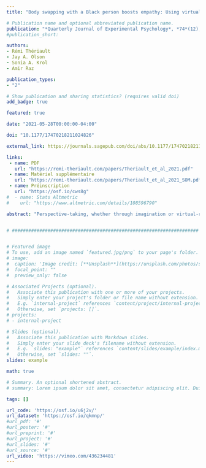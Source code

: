 ```yaml
---
title: "Body swapping with a Black person boosts empathy: Using virtual reality to embody another"

# Publication name and optional abbreviated publication name.
publication: "*Quarterly Journal of Experimental Psychology*, *74*(12), 2057-2074. <a href='https://doi.org/10.1177/17470218211024826' target='_blank' rel='noopener noreferrer'>doi.org/10.1177/17470218211024826</a>"
#publication_short: 

authors:
- Rémi Thériault
- Jay A. Olson
- Sonia A. Krol
- Amir Raz

publication_types:
- "2"

# Show publication and sharing statistics? (requires valid doi)
add_badge: true

featured: true

date: "2021-05-28T00:00:00-04:00"

doi: "10.1177/17470218211024826"

external_link: https://journals.sagepub.com/doi/abs/10.1177/17470218211024826

links: 
 - name: PDF
   url: "https://remi-theriault.com/papers/Theriault_et_al_2021.pdf"
 - name: Matériel supplémentaire
   url: "https://remi-theriault.com/papers/Theriault_et_al_2021_SOM.pdf"
 - name: Préinscription
   url: "https://osf.io/cws8g"
#  - name: Stats Altmetric
#    url: "https://www.altmetric.com/details/108596790"

abstract: "Perspective-taking, whether through imagination or virtual-reality interventions, seems to improve intergroup relations; however, what intervention leads to better outcomes remains unclear. This pre-registered study collected measures of empathy and race bias from 90 participants, split into one of three perspective-taking groups: embodied perspective-taking, mental perspective-taking, and a control group. We drew on virtual-reality technology alongside a Black confederate across all conditions. Only in the first group, participants got to exchange real-time viewpoints with the confederate and literally “see through the eyes of another.” In the two other conditions, participants either imagined a day in the life of the Black confederate or in their own life, respectively. Our findings show that, compared to the control group, the embodied perspective-taking group scored higher on empathy sub-components. On the other hand, both perspective-taking interventions differentially affected neither explicit nor implicit race bias. Our study suggests that embodiment of an outgroup can enhance empathy."


# ####################################################################


# Featured image
# To use, add an image named `featured.jpg/png` to your page's folder. 
# image:
#  caption: 'Image credit: [**Unsplash**](https://unsplash.com/photos/s9CC2SKySJM)'
#  focal_point: ""
#  preview_only: false

# Associated Projects (optional).
#   Associate this publication with one or more of your projects.
#   Simply enter your project's folder or file name without extension.
#   E.g. `internal-project` references `content/project/internal-project/index.md`.
#   Otherwise, set `projects: []`.
# projects:
# - internal-project

# Slides (optional).
#   Associate this publication with Markdown slides.
#   Simply enter your slide deck's filename without extension.
#   E.g. `slides: "example"` references `content/slides/example/index.md`.
#   Otherwise, set `slides: ""`.
slides: example

math: true

# Summary. An optional shortened abstract.
# summary: Lorem ipsum dolor sit amet, consectetur adipiscing elit. Duis posuere tellus ac convallis placerat. Proin tincidunt magna sed ex sollicitudin condimentum.

tags: []

url_code: 'https://osf.io/u6j2v/'
url_dataset: 'https://osf.io/qkmnp/'
#url_pdf: '#'
#url_poster: '#'
#url_preprint: '#'
#url_project: '#'
#url_slides: '#'
#url_source: '#'
url_video: 'https://vimeo.com/436234481'
---
```

